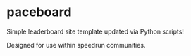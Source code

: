 # paceboard

Simple leaderboard site template updated via Python scripts!

Designed for use within speedrun communities.
